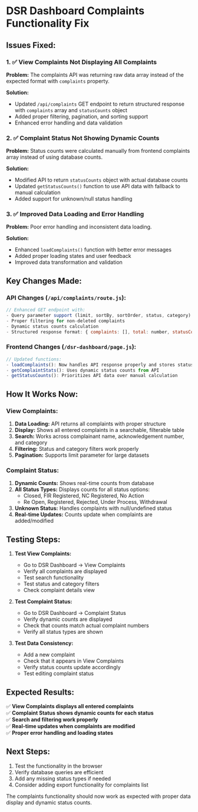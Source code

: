 # DSR Dashboard Complaints Functionality Fix

## Issues Fixed:

### 1. ✅ View Complaints Not Displaying All Complaints
**Problem:** The complaints API was returning raw data array instead of the expected format with `complaints` property.

**Solution:** 
- Updated `/api/complaints` GET endpoint to return structured response with `complaints` array and `statusCounts` object
- Added proper filtering, pagination, and sorting support
- Enhanced error handling and data validation

### 2. ✅ Complaint Status Not Showing Dynamic Counts
**Problem:** Status counts were calculated manually from frontend complaints array instead of using database counts.

**Solution:**
- Modified API to return `statusCounts` object with actual database counts
- Updated `getStatusCounts()` function to use API data with fallback to manual calculation
- Added support for unknown/null status handling

### 3. ✅ Improved Data Loading and Error Handling
**Problem:** Poor error handling and inconsistent data loading.

**Solution:**
- Enhanced `loadComplaints()` function with better error messages
- Added proper loading states and user feedback
- Improved data transformation and validation

## Key Changes Made:

### API Changes (`/api/complaints/route.js`):
```javascript
// Enhanced GET endpoint with:
- Query parameter support (limit, sortBy, sortOrder, status, category)
- Proper filtering for non-deleted complaints
- Dynamic status counts calculation
- Structured response format: { complaints: [], total: number, statusCounts: {} }
```

### Frontend Changes (`/dsr-dashboard/page.js`):
```javascript
// Updated functions:
- loadComplaints(): Now handles API response properly and stores statusCounts
- getComplaintStats(): Uses dynamic status counts from API
- getStatusCounts(): Prioritizes API data over manual calculation
```

## How It Works Now:

### View Complaints:
1. **Data Loading:** API returns all complaints with proper structure
2. **Display:** Shows all entered complaints in a searchable, filterable table
3. **Search:** Works across complainant name, acknowledgement number, and category
4. **Filtering:** Status and category filters work properly
5. **Pagination:** Supports limit parameter for large datasets

### Complaint Status:
1. **Dynamic Counts:** Shows real-time counts from database
2. **All Status Types:** Displays counts for all status options:
   - Closed, FIR Registered, NC Registered, No Action
   - Re Open, Registered, Rejected, Under Process, Withdrawal
3. **Unknown Status:** Handles complaints with null/undefined status
4. **Real-time Updates:** Counts update when complaints are added/modified

## Testing Steps:

1. **Test View Complaints:**
   - Go to DSR Dashboard → View Complaints
   - Verify all complaints are displayed
   - Test search functionality
   - Test status and category filters
   - Check complaint details view

2. **Test Complaint Status:**
   - Go to DSR Dashboard → Complaint Status
   - Verify dynamic counts are displayed
   - Check that counts match actual complaint numbers
   - Verify all status types are shown

3. **Test Data Consistency:**
   - Add a new complaint
   - Check that it appears in View Complaints
   - Verify status counts update accordingly
   - Test editing complaint status

## Expected Results:

✅ **View Complaints displays all entered complaints**  
✅ **Complaint Status shows dynamic counts for each status**  
✅ **Search and filtering work properly**  
✅ **Real-time updates when complaints are modified**  
✅ **Proper error handling and loading states**  

## Next Steps:

1. Test the functionality in the browser
2. Verify database queries are efficient
3. Add any missing status types if needed
4. Consider adding export functionality for complaints list

The complaints functionality should now work as expected with proper data display and dynamic status counts.

